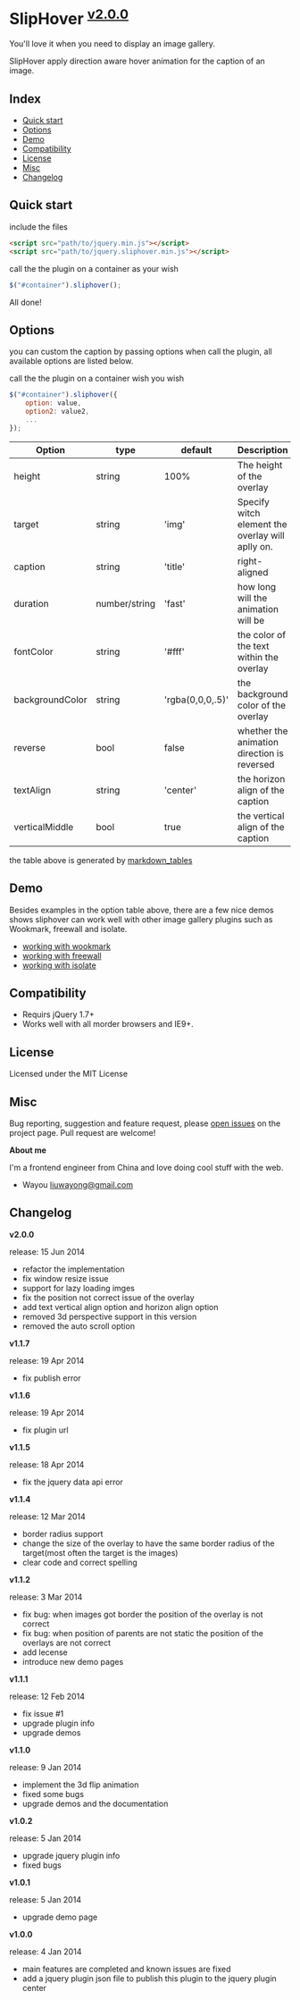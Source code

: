 
# SlipHover <sup>[v2.0.0](https://npmjs.org/package/readme-docs)</sup>

You'll love it when you need to display an image gallery.

SlipHover apply direction aware hover animation for the caption of an image.


## Index

* [Quick start](#quick-start)
* [Options](#options)
* [Demo](#demo)
* [Compatibility](#compatibility)
* [License](#license)
* [Misc](#misc)
* [Changelog](#changelog)




## Quick start


include the files

```html
<script src="path/to/jquery.min.js"></script>
<script src="path/to/jquery.sliphover.min.js"></script>
```

call the the plugin on a container as your wish
```js
$("#container").sliphover();
```
All done!



## Options


you can custom the caption by passing options when call the plugin, all available options are listed below.

call the the plugin on a container wish you wish
```js
$("#container").sliphover({
    option: value,
    option2: value2,
    ...
});
```

| Option          | type          | default          | Description                                      | Example 		|
|-----------------|---------------|------------------|--------------------------------------------------|-------------	|
| height          | string        | 100%             | The height of the overlay                        | [view](./target.html) |
| target          | string        | 'img'            | Specify witch element the overlay will aplly on. | [view](./target.html) |
| caption         | string        | 'title'          | right-aligned                                    | [view](./caption.html)     |
| duration        | number/string | 'fast'           | how long will the animation will be              | [view](./duration.html)     |
| fontColor       | string        | '#fff'           | the color of the text within the overlay         | [view](./fontcolor.html)     |
| backgroundColor | string        | 'rgba(0,0,0,.5)' | the background color of the overlay              | [view](./backgroundcolor.html)     |
| reverse         | bool          | false            | whether the animation direction is reversed      | [view](./reverse.html)     |
| textAlign       | string        | 'center'         | the horizon align of the caption                 | [view](./textalign.html)     |
| verticalMiddle  | bool          | true             | the vertical align of the caption                | [view](./textalign.html)     |
the table above is generated by [markdown_tables](http://www.tablesgenerator.com/markdown_tables) 



## Demo


Besides examples in the option table above, there are a few nice demos shows sliphover can work well with other image gallery plugins such as Wookmark, freewall and isolate.

* [working with wookmark](./wookmark.html)
* [working with freewall](./freewall.html)
* [working with isolate](./isolate.html)
  


## Compatibility

* Requirs jQuery 1.7+
* Works well with all morder browsers and IE9+.
  

## License

Licensed under the MIT License


## Misc

Bug reporting, suggestion and feature request, please [open issues](https://github.com/wayou/SlipHover/issues/new) on the project page.
Pull request are welcome!



**About me**

I'm a frontend engineer from China and love doing cool stuff with the web. 
* Wayou <liuwayong@gmail.com>


## Changelog

**v2.0.0**

release: 15 Jun 2014

- refactor the implementation
- fix window resize issue
- support for lazy loading imges
- fix the position not correct issue of the overlay
- add text vertical align option and horizon align option
- removed 3d perspective support in this version
- removed the auto scroll option



**v1.1.7**

release: 19 Apr 2014

- fix publish error


**v1.1.6**

release: 19 Apr 2014

- fix plugin url


**v1.1.5**

release: 18 Apr 2014

- fix the jquery data api error


**v1.1.4**

release: 12 Mar 2014

- border radius support
- change the size of the overlay to have the same border radius of the target(most often the target is the images)
- clear code and correct spelling


**v1.1.2**

release: 3 Mar 2014

- fix bug: when images got border the position of the overlay is not correct
- fix bug: when position of parents are not static the position of the overlays are not correct
- add lecense
- introduce new demo pages


**v1.1.1**

release: 12 Feb 2014

- fix issue #1
- upgrade plugin info
- upgrade demos


**v1.1.0**

release: 9 Jan 2014

- implement the 3d flip animation
- fixed some bugs
- upgrade demos and the documentation


**v1.0.2**

release: 5 Jan 2014

- upgrade jquery plugin info
- fixed bugs


**v1.0.1**

release: 5 Jan 2014

- upgrade demo page

**v1.0.0**

release: 4 Jan 2014

- main features are completed and known issues are fixed
- add a jquery plugin json file to publish this plugin to the jquery plugin center




  

